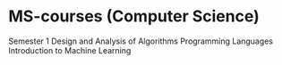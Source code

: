 # MS-courses (Computer Science)

Semester 1
Design and Analysis of Algorithms
Programming Languages
Introduction to Machine Learning
